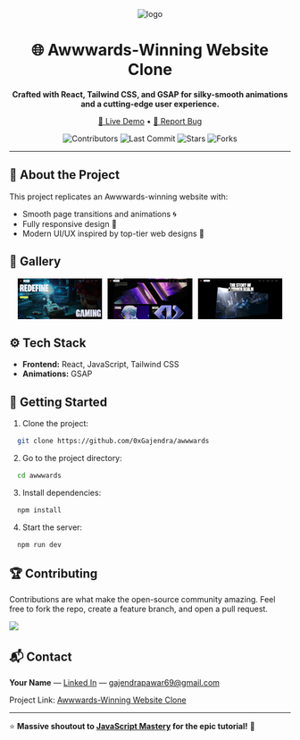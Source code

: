 <div align="center">

  <img src="https://assets.awwwards.com/assets/images/favicon.svg" alt="logo" width="150" height="auto" />
  
  # 🌐 Awwwards-Winning Website Clone

  **Crafted with React, Tailwind CSS, and GSAP for silky-smooth animations and a cutting-edge user experience.**
  
  [🚀 Live Demo](https://awwwards-gajendra.vercel.app) • [🐞 Report Bug](https://github.com/0xGajendra/awwwards/issues/)

  ![Contributors](https://img.shields.io/github/contributors/0xGajendra/awwwards)
  ![Last Commit](https://img.shields.io/github/last-commit/0xGajendra/awwwards)
  ![Stars](https://img.shields.io/github/stars/yourusername/0xGajendra/awwwards)
  ![Forks](https://img.shields.io/github/forks/0xGajendra/awwwards)

</div>

---

## 🚨 About the Project
This project replicates an Awwwards-winning website with:
- Smooth page transitions and animations 🌀
- Fully responsive design 📱
- Modern UI/UX inspired by top-tier web designs 🎨

## 📸 Gallery
<div align="center" style="display: flex; gap: 10px; justify-content: center;">
  <img src="src/assets/screenshot-1.png" alt="screenshot1" width="30%" />
  <img src="src/assets/screenshot-2.png" alt="screenshot2" width="30%" />
  <img src="src/assets/screenshot-3.png" alt="screenshot3" width="30%" />
</div>

## ⚙️ Tech Stack
- **Frontend:** React, JavaScript, Tailwind CSS
- **Animations:** GSAP

## 🚀 Getting Started
1. Clone the project:
```bash
  git clone https://github.com/0xGajendra/awwwards
```
2. Go to the project directory:
```bash
  cd awwwards
```
3. Install dependencies:
```bash
  npm install
```
4. Start the server:
```bash
  npm run dev
```

## 🏆 Contributing
Contributions are what make the open-source community amazing. Feel free to fork the repo, create a feature branch, and open a pull request.

<a href="https://github.com/0xGajendra/awwwards/contributors">
  <img src="https://contrib.rocks/image?repo=0xGajendra/awwwards" />
</a>

## 📬 Contact
**Your Name** — [Linked In](https://www.linkedin.com/in/gajendra-li/) — gajendrapawar69@gmail.com

Project Link: [Awwwards-Winning Website Clone](https://github.com/0xGajendra/awwwards)

---

⭐ **Massive shoutout to [JavaScript Mastery](https://www.youtube.com/c/JavaScriptMastery) for the epic tutorial!** 🙌

